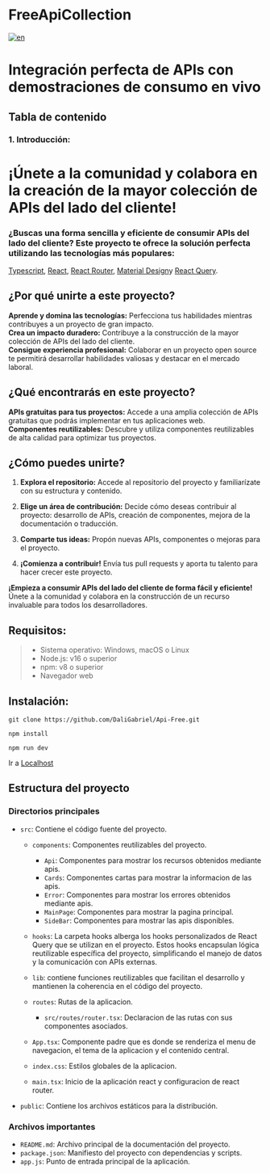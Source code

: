 # FreeApiCollection

[![en](https://img.shields.io/badge/lang-en-red.svg)](https://github.com/DaliGabriel/Api-Free/blob/main/README.md)

# Integración perfecta de APIs con demostraciones de consumo en vivo

## Tabla de contenido

### **1. Introducción:**

# **¡Únete a la comunidad y colabora en la creación de la mayor colección de APIs del lado del cliente!**

### **¿Buscas una forma sencilla y eficiente de consumir APIs del lado del cliente?** Este proyecto te ofrece la solución perfecta utilizando las tecnologías más populares:

<a href="https://www.typescriptlang.org/" target="_blank" rel="noopener noreferrer">Typescript</a>,
<a href="https://react.dev/" target="_blank" rel="noopener noreferrer">React</a>,
<a href="https://reactrouter.com/en/main" target="_blank" rel="noopener noreferrer">React Router</a>,
<a href="https://mui.com/" target="_blank" rel="noopener noreferrer">Material Design</a>y
<a href="https://tanstack.com/query/v3/" target="_blank" rel="noopener noreferrer">React Query</a>.

## **¿Por qué unirte a este proyecto?**

**Aprende y domina las tecnologías:** Perfecciona tus habilidades mientras contribuyes a un proyecto de gran impacto.
<br>
**Crea un impacto duradero:** Contribuye a la construcción de la mayor colección de APIs del lado del cliente.
<br>
**Consigue experiencia profesional:** Colaborar en un proyecto open source te permitirá desarrollar habilidades valiosas y destacar en el mercado laboral.

## **¿Qué encontrarás en este proyecto?**

**APIs gratuitas para tus proyectos:** Accede a una amplia colección de APIs gratuitas que podrás implementar en tus aplicaciones web.
<br>
**Componentes reutilizables:** Descubre y utiliza componentes reutilizables de alta calidad para optimizar tus proyectos.

## **¿Cómo puedes unirte?**

1. **Explora el repositorio:** Accede al repositorio del proyecto y familiarízate con su estructura y contenido.

2. **Elige un área de contribución:** Decide cómo deseas contribuir al proyecto: desarrollo de APIs, creación de componentes, mejora de la documentación o traducción.

4. **Comparte tus ideas:** Propón nuevas APIs, componentes o mejoras para el proyecto.

5. **¡Comienza a contribuir!** Envía tus pull requests y aporta tu talento para hacer crecer este proyecto.

**¡Empieza a consumir APIs del lado del cliente de forma fácil y eficiente!** Únete a la comunidad y colabora en la construcción de un recurso invaluable para todos los desarrolladores.


## **Requisitos:**

> - Sistema operativo: Windows, macOS o Linux
> - Node.js: v16 o superior
> - npm: v8 o superior
> - Navegador web

## **Instalación:**

```
git clone https://github.com/DaliGabriel/Api-Free.git 
```

```
npm install
```

```
npm run dev
```
Ir a 
<a href="http://localhost:5173" target="_blank" rel="noopener noreferrer">Localhost</a>

## Estructura del proyecto

### Directorios principales

* `src`: Contiene el código fuente del proyecto.
    * `components`: Componentes reutilizables del proyecto.
        * `Api`: Componentes para mostrar los recursos obtenidos mediante apis.
        * `Cards`: Componentes cartas para mostrar la informacion de las apis.
        * `Error`: Componentes para mostrar los errores obtenidos mediante apis.
        * `MainPage`: Componentes para mostrar la pagina principal.
        * `SideBar`: Componentes para mostrar las apis disponibles.
    * `hooks`: La carpeta hooks alberga los hooks personalizados de React Query que se utilizan en el proyecto. Estos hooks encapsulan lógica reutilizable específica del proyecto, simplificando el manejo de datos y la comunicación con APIs externas.
    * `lib`: contiene funciones reutilizables que facilitan el desarrollo y mantienen la coherencia en el código del proyecto.
        
    * `routes`: Rutas de la aplicacion.     
        * `src/routes/router.tsx`: Declaracion de las rutas con sus componentes asociados. 
    * `App.tsx`: Componente padre que es donde se renderiza el menu de navegacion, el tema de la aplicacion y el contenido central.
    * `index.css`: Estilos globales de la aplicacion.
    * `main.tsx`: Inicio de la aplicación react y configuracion de react router.
* `public`: Contiene los archivos estáticos para la distribución.

### Archivos importantes

* `README.md`: Archivo principal de la documentación del proyecto.
* `package.json`: Manifiesto del proyecto con dependencias y scripts.
* `app.js`: Punto de entrada principal de la aplicación.
